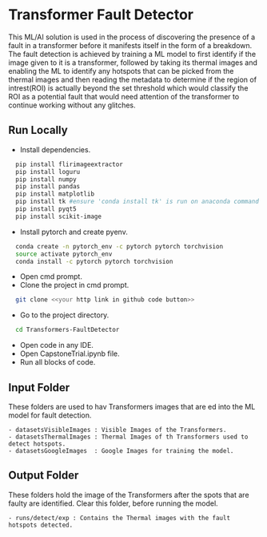 
# Transformer Fault Detector

This ML/AI solution is used in the process of discovering the
presence of a fault in a transformer before it manifests itself in the form of a breakdown. The
fault detection is achieved by training a ML model to first identify if the image given to it is a transformer, followed by taking its thermal images and enabling
the ML to identify any hotspots that can be picked from the thermal images and then reading the metadata to determine if the region of intrest(ROI) is actually beyond
the set threshold which would classify the ROI as a potential fault that would need attention of the transformer to continue working without any glitches.


## Run Locally

- Install dependencies.

```bash
  pip install flirimageextractor
  pip install loguru
  pip install numpy
  pip install pandas
  pip install matplotlib
  pip install tk #ensure 'conda install tk' is run on anaconda command prompt
  pip install pyqt5
  pip install scikit-image
```
- Install pytorch and create pyenv.

```bash
  conda create -n pytorch_env -c pytorch pytorch torchvision
  source activate pytorch_env
  conda install -c pytorch pytorch torchvision
```
- Open cmd prompt.
- Clone the project in cmd prompt.

```bash
  git clone <<your http link in github code button>>
```

- Go to the project directory.

```bash
  cd Transformers-FaultDetector
```
- Open code in any IDE.
- Open CapstoneTrial.ipynb file.
- Run all blocks of code.

## Input Folder
 These folders are used to hav Transformers images that are ed into the ML model for fault detection.
    
    - datasetsVisibleImages : Visible Images of the Transformers.
    - datasetsThermalImages : Thermal Images of th Transformers used to detect hotspots.
    - datasetsGoogleImages  : Google Images for training the model. 

## Output Folder
 These folders hold the image of the Transformers after the spots that are faulty are identified. 
 Clear this folder, before running the model.

    - runs/detect/exp : Contains the Thermal images with the fault hotspots detected.
 


